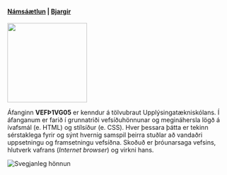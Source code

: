 #### [Námsáætlun](VEFÞ1VGAU_V22-1.pdf) | [Bjargir](https://github.com/vefgrunnur/22V/wiki)

<img src="https://github.com/vefgrunnur/22V/blob/main/S%C3%BDnid%C3%A6mi/img/22VGA-logo.jpg" width="180" height="180"/>
  
Áfanginn **VEFÞ1VG05** er kenndur á tölvubraut Upplýsingatækniskólans. Í áfanganum er farið í grunnatriði vefsíðuhönnunar og megináhersla lögð á ívafsmál (e. HTML) og stílsíður (e. CSS). Hver þessara þátta er tekinn sérstaklega fyrir og sýnt hvernig samspil þeirra stuðlar að vandaðri uppsetningu og framsetningu vefsíðna. Skoðuð er þróunarsaga vefsins, hlutverk vafrans (*Internet browser*) og virkni hans.

![Svegjanleg hönnun](https://github.com/vefgrunnur/21H/blob/main/S%C3%BDnid%C3%A6mi/img/Responsive-Web-Design.jpg)
